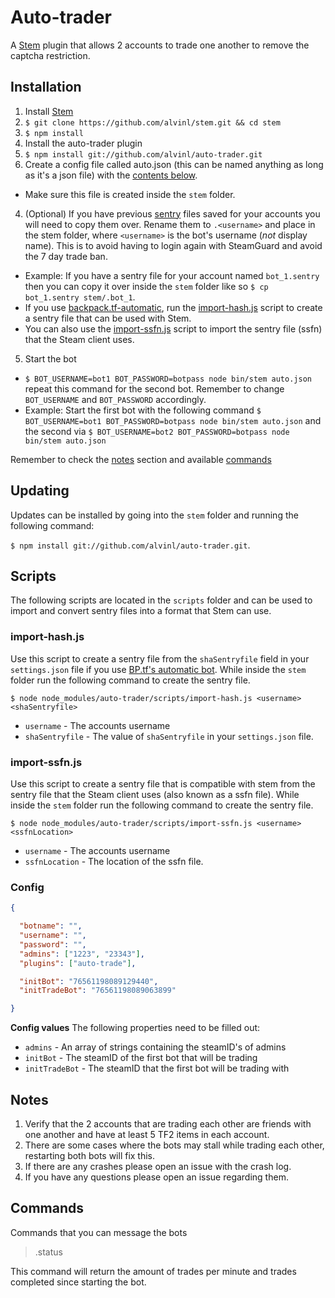 Auto-trader
===
A [Stem](https://github.com/alvinl/stem) plugin that allows 2 accounts to trade one another to remove the captcha restriction.

## Installation
1. Install [Stem](https://github.com/alvinl/stem)
  1. `$ git clone https://github.com/alvinl/stem.git && cd stem`
  2. `$ npm install`
2. Install the auto-trader plugin
  1. `$ npm install git://github.com/alvinl/auto-trader.git`
3. Create a config file called auto.json (this can be named anything as long as it's a json file) with the [contents below](#config).
  - Make sure this file is created inside the `stem` folder.
4. (Optional) If you have previous [sentry](https://github.com/seishun/node-steam#sentry) files saved for your accounts you will need to copy them over. Rename them to `.<username>` and place in the stem folder, where `<username>` is the bot's username (*not* display name).
 This is to avoid having to login again with SteamGuard and avoid the 7 day trade ban.
  - Example: If you have a sentry file for your account named `bot_1.sentry` then you can copy it over inside the `stem` folder like so `$ cp bot_1.sentry stem/.bot_1`.
  - If you use [backpack.tf-automatic](https://bitbucket.org/srabouin/backpack.tf-automatic/src), run the [import-hash.js](#import-hashjs) script to create a sentry file that can be used with Stem.
  - You can also use the [import-ssfn.js](#import-ssfnjs) script to import the sentry file (ssfn) that the Steam client uses.
5. Start the bot
  - `$ BOT_USERNAME=bot1 BOT_PASSWORD=botpass node bin/stem auto.json` repeat this command for the second bot. Remember to change `BOT_USERNAME` and `BOT_PASSWORD` accordingly.
  - Example: Start the first bot with the following command `$ BOT_USERNAME=bot1 BOT_PASSWORD=botpass node bin/stem auto.json` and the second via `$ BOT_USERNAME=bot2 BOT_PASSWORD=botpass node bin/stem auto.json`

Remember to check the [notes](#notes) section and available [commands](#commands)

## Updating
Updates can be installed by going into the `stem` folder and running the following command:

`$ npm install git://github.com/alvinl/auto-trader.git`.

## Scripts
The following scripts are located in the `scripts` folder and can be used to import and convert sentry files into a format that Stem can use.
### import-hash.js
Use this script to create a sentry file from the `shaSentryfile` field in your `settings.json` file if you use [BP.tf's automatic bot](https://bitbucket.org/srabouin/backpack.tf-automatic/). While inside the `stem` folder run the following command to create the sentry file.

`$ node node_modules/auto-trader/scripts/import-hash.js <username> <shaSentryfile>`
- `username` - The accounts username
- `shaSentryfile` - The value of `shaSentryfile` in your `settings.json` file.

### import-ssfn.js
Use this script to create a sentry file that is compatible with stem from the sentry file that the Steam client uses (also known as a ssfn file). While inside the `stem` folder run the following command to create the sentry file.

`$ node node_modules/auto-trader/scripts/import-ssfn.js <username> <ssfnLocation>`
- `username` - The accounts username
- `ssfnLocation` - The location of the ssfn file.

### Config
```json
{

  "botname": "",
  "username": "",
  "password": "",
  "admins": ["1223", "23343"],
  "plugins": ["auto-trade"],

  "initBot": "76561198089129440",
  "initTradeBot": "76561198089063899"

}
```
**Config values**
The following properties need to be filled out:
  - `admins` - An array of strings containing the steamID's of admins
  - `initBot` - The steamID of the first bot that will be trading
  - `initTradeBot` - The steamID that the first bot will be trading with

## Notes
1. Verify that the 2 accounts that are trading each other are friends with one another and have at least 5 TF2 items in each account.
2. There are some cases where the bots may stall while trading each other, restarting both bots will fix this.
3. If there are any crashes please open an issue with the crash log.
4. If you have any questions please open an issue regarding them.

## Commands
Commands that you can message the bots
> .status

This command will return the amount of trades per minute and trades completed since starting the bot.
